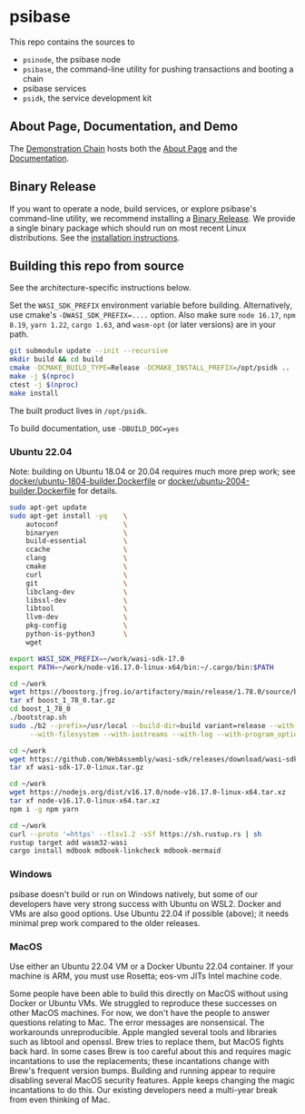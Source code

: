 # psibase

This repo contains the sources to

- `psinode`, the psibase node
- `psibase`, the command-line utility for pushing transactions and booting a chain
- psibase services
- `psidk`, the service development kit

## About Page, Documentation, and Demo

The [Demonstration Chain](https://psibase.io/) hosts both the [About Page](https://about.psibase.io/) and the [Documentation](https://doc-sys.psibase.io/).

## Binary Release

If you want to operate a node, build services, or explore psibase's command-line utility, we recommend installing a [Binary Release](https://github.com/gofractally/psibase/releases). We provide a single binary package which should run on most recent Linux distributions. See the [installation instructions](https://doc-sys.psibase.io/linux.html).

## Building this repo from source

See the architecture-specific instructions below.

Set the `WASI_SDK_PREFIX` environment variable before building. Alternatively, use cmake's `-DWASI_SDK_PREFIX=....` option. Also make sure `node 16.17`, `npm 8.19`, `yarn 1.22`, `cargo 1.63`, and `wasm-opt` (or later versions) are in your path.

```sh
git submodule update --init --recursive
mkdir build && cd build
cmake -DCMAKE_BUILD_TYPE=Release -DCMAKE_INSTALL_PREFIX=/opt/psidk ..
make -j $(nproc)
ctest -j $(nproc)
make install
```

The built product lives in `/opt/psidk`.

To build documentation, use `-DBUILD_DOC=yes`

### Ubuntu 22.04

Note: building on Ubuntu 18.04 or 20.04 requires much more prep work; see [docker/ubuntu-1804-builder.Dockerfile](docker/ubuntu-1804-builder.Dockerfile) or [docker/ubuntu-2004-builder.Dockerfile](docker/ubuntu-2004-builder.Dockerfile) for details.

```sh
sudo apt-get update
sudo apt-get install -yq    \
    autoconf                \
    binaryen                \
    build-essential         \
    ccache                  \
    clang                   \
    cmake                   \
    curl                    \
    git                     \
    libclang-dev            \
    libssl-dev              \
    libtool                 \
    llvm-dev                \
    pkg-config              \
    python-is-python3       \
    wget

export WASI_SDK_PREFIX=~/work/wasi-sdk-17.0
export PATH=~/work/node-v16.17.0-linux-x64/bin:~/.cargo/bin:$PATH

cd ~/work
wget https://boostorg.jfrog.io/artifactory/main/release/1.78.0/source/boost_1_78_0.tar.gz
tar xf boost_1_78_0.tar.gz
cd boost_1_78_0
./bootstrap.sh
sudo ./b2 --prefix=/usr/local --build-dir=build variant=release --with-chrono --with-date_time \
     --with-filesystem --with-iostreams --with-log --with-program_options --with-system --with-test install

cd ~/work
wget https://github.com/WebAssembly/wasi-sdk/releases/download/wasi-sdk-17/wasi-sdk-17.0-linux.tar.gz
tar xf wasi-sdk-17.0-linux.tar.gz

cd ~/work
wget https://nodejs.org/dist/v16.17.0/node-v16.17.0-linux-x64.tar.xz
tar xf node-v16.17.0-linux-x64.tar.xz
npm i -g npm yarn

cd ~/work
curl --proto '=https' --tlsv1.2 -sSf https://sh.rustup.rs | sh
rustup target add wasm32-wasi
cargo install mdbook mdbook-linkcheck mdbook-mermaid
```

### Windows

psibase doesn't build or run on Windows natively, but some of our developers have very strong success with Ubuntu on WSL2. Docker and VMs are also good options. Use Ubuntu 22.04 if possible (above); it needs minimal prep work compared to the older releases.

### MacOS

Use either an Ubuntu 22.04 VM or a Docker Ubuntu 22.04 container. If your machine is ARM, you must use Rosetta; eos-vm JITs Intel machine code.

Some people have been able to build this directly on MacOS without using Docker or Ubuntu VMs. We struggled to reproduce these successes on other MacOS machines. For now, we don't have the people to answer questions relating to Mac. The error messages are nonsensical. The workarounds unreproducible. Apple mangled several tools and libraries such as libtool and openssl. Brew tries to replace them, but MacOS fights back hard. In some cases Brew is too careful about this and requires magic incantations to use the replacements; these incantations change with Brew's frequent version bumps. Building and running appear to require disabling several MacOS security features. Apple keeps changing the magic incantations to do this. Our existing developers need a multi-year break from even thinking of Mac.
